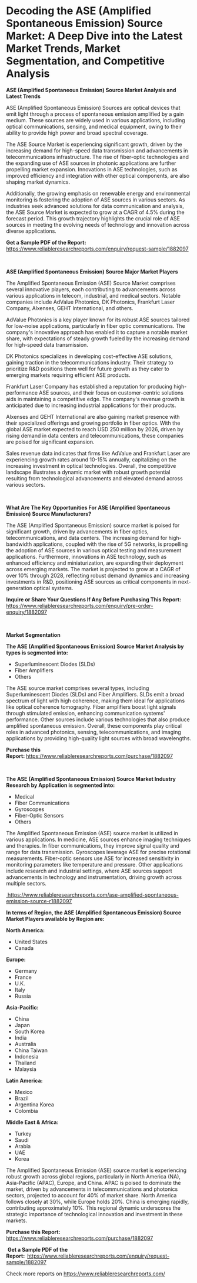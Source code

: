 <p><h1>Decoding the ASE (Amplified Spontaneous Emission) Source Market: A Deep Dive into the Latest Market Trends, Market Segmentation, and Competitive Analysis</h1></p><p><strong>ASE (Amplified Spontaneous Emission) Source Market Analysis and Latest Trends</strong></p>
<p><p>ASE (Amplified Spontaneous Emission) Sources are optical devices that emit light through a process of spontaneous emission amplified by a gain medium. These sources are widely used in various applications, including optical communications, sensing, and medical equipment, owing to their ability to provide high power and broad spectral coverage. </p><p>The ASE Source Market is experiencing significant growth, driven by the increasing demand for high-speed data transmission and advancements in telecommunications infrastructure. The rise of fiber-optic technologies and the expanding use of ASE sources in photonic applications are further propelling market expansion. Innovations in ASE technologies, such as improved efficiency and integration with other optical components, are also shaping market dynamics.</p><p>Additionally, the growing emphasis on renewable energy and environmental monitoring is fostering the adoption of ASE sources in various sectors. As industries seek advanced solutions for data communication and analysis, the ASE Source Market is expected to grow at a CAGR of 4.5% during the forecast period. This growth trajectory highlights the crucial role of ASE sources in meeting the evolving needs of technology and innovation across diverse applications.</p></p>
<p><strong>Get a Sample PDF of the Report:&nbsp;</strong> <a href="https://www.reliableresearchreports.com/enquiry/request-sample/1882097?utm_campaign=2208&utm_medium=2&utm_source=Github&utm_content=ia&utm_term=07042025&utm_id=ase-amplified-spontaneous-emission-source">https://www.reliableresearchreports.com/enquiry/request-sample/1882097</a></p>
<p>&nbsp;</p>
<p><strong>ASE (Amplified Spontaneous Emission) Source Major Market Players</strong></p>
<p><p>The Amplified Spontaneous Emission (ASE) Source Market comprises several innovative players, each contributing to advancements across various applications in telecom, industrial, and medical sectors. Notable companies include AdValue Photonics, DK Photonics, Frankfurt Laser Company, Alxenses, GEHT International, and others.</p><p>AdValue Photonics is a key player known for its robust ASE sources tailored for low-noise applications, particularly in fiber optic communications. The company's innovative approach has enabled it to capture a notable market share, with expectations of steady growth fueled by the increasing demand for high-speed data transmission.</p><p>DK Photonics specializes in developing cost-effective ASE solutions, gaining traction in the telecommunications industry. Their strategy to prioritize R&D positions them well for future growth as they cater to emerging markets requiring efficient ASE products.</p><p>Frankfurt Laser Company has established a reputation for producing high-performance ASE sources, and their focus on customer-centric solutions aids in maintaining a competitive edge. The company's revenue growth is anticipated due to increasing industrial applications for their products.</p><p>Alxenses and GEHT International are also gaining market presence with their specialized offerings and growing portfolio in fiber optics. With the global ASE market expected to reach USD 250 million by 2026, driven by rising demand in data centers and telecommunications, these companies are poised for significant expansion.</p><p>Sales revenue data indicates that firms like AdValue and Frankfurt Laser are experiencing growth rates around 10-15% annually, capitalizing on the increasing investment in optical technologies. Overall, the competitive landscape illustrates a dynamic market with robust growth potential resulting from technological advancements and elevated demand across various sectors.</p></p>
<p>&nbsp;</p>
<p><strong>What Are The Key Opportunities For ASE (Amplified Spontaneous Emission) Source Manufacturers?</strong></p>
<p><p>The ASE (Amplified Spontaneous Emission) source market is poised for significant growth, driven by advancements in fiber optics, telecommunications, and data centers. The increasing demand for high-bandwidth applications, coupled with the rise of 5G networks, is propelling the adoption of ASE sources in various optical testing and measurement applications. Furthermore, innovations in ASE technology, such as enhanced efficiency and miniaturization, are expanding their deployment across emerging markets. The market is projected to grow at a CAGR of over 10% through 2028, reflecting robust demand dynamics and increasing investments in R&D, positioning ASE sources as critical components in next-generation optical systems.</p></p>
<p><strong>Inquire or Share Your Questions If Any Before Purchasing This Report:</strong> <a href="https://www.reliableresearchreports.com/enquiry/pre-order-enquiry/1882097?utm_campaign=2208&utm_medium=2&utm_source=Github&utm_content=ia&utm_term=07042025&utm_id=ase-amplified-spontaneous-emission-source">https://www.reliableresearchreports.com/enquiry/pre-order-enquiry/1882097</a></p>
<p>&nbsp;</p>
<p><strong>Market Segmentation</strong></p>
<p><strong>The ASE (Amplified Spontaneous Emission) Source Market Analysis by types is segmented into:</strong></p>
<p><ul><li>Superluminescent Diodes (SLDs)</li><li>Fiber Amplifiers</li><li>Others</li></ul></p>
<p><p>The ASE source market comprises several types, including Superluminescent Diodes (SLDs) and Fiber Amplifiers. SLDs emit a broad spectrum of light with high coherence, making them ideal for applications like optical coherence tomography. Fiber amplifiers boost light signals through stimulated emission, enhancing communication systems' performance. Other sources include various technologies that also produce amplified spontaneous emission. Overall, these components play critical roles in advanced photonics, sensing, telecommunications, and imaging applications by providing high-quality light sources with broad wavelengths.</p></p>
<p><strong>Purchase this Report:&nbsp;</strong><a href="https://www.reliableresearchreports.com/purchase/1882097?utm_campaign=2208&utm_medium=2&utm_source=Github&utm_content=ia&utm_term=07042025&utm_id=ase-amplified-spontaneous-emission-source">https://www.reliableresearchreports.com/purchase/1882097</a></p>
<p>&nbsp;</p>
<p><strong>The ASE (Amplified Spontaneous Emission) Source Market Industry Research by Application is segmented into:</strong></p>
<p><ul><li>Medical</li><li>Fiber Communications</li><li>Gyroscopes</li><li>Fiber-Optic Sensors</li><li>Others</li></ul></p>
<p><p>The Amplified Spontaneous Emission (ASE) source market is utilized in various applications. In medicine, ASE sources enhance imaging techniques and therapies. In fiber communications, they improve signal quality and range for data transmission. Gyroscopes leverage ASE for precise rotational measurements. Fiber-optic sensors use ASE for increased sensitivity in monitoring parameters like temperature and pressure. Other applications include research and industrial settings, where ASE sources support advancements in technology and instrumentation, driving growth across multiple sectors.</p></p>
<p><a href="https://www.reliableresearchreports.com/ase-amplified-spontaneous-emission-source-r1882097?utm_campaign=2208&utm_medium=2&utm_source=Github&utm_content=ia&utm_term=07042025&utm_id=ase-amplified-spontaneous-emission-source">&nbsp;https://www.reliableresearchreports.com/ase-amplified-spontaneous-emission-source-r1882097</a></p>
<p><strong>In terms of Region, the ASE (Amplified Spontaneous Emission) Source Market Players available by Region are:</strong></p>
<p>
    <p> <strong> North America: </strong>
        <ul>
            <li>United States</li>
            <li>Canada</li>
        </ul>
        </p> 
    <p> <strong> Europe: </strong>
        <ul>
            <li>Germany</li>
            <li>France</li>
            <li>U.K.</li>
            <li>Italy</li>
            <li>Russia</li>
        </ul>
        </p> 
    <p> <strong> Asia-Pacific: </strong>
        <ul>
            <li>China</li>
            <li>Japan</li>
            <li>South Korea</li>
            <li>India</li>
            <li>Australia</li>
            <li>China Taiwan</li>
            <li>Indonesia</li>
            <li>Thailand</li>
            <li>Malaysia</li>
        </ul>
        </p> 
    <p> <strong> Latin America: </strong>
        <ul>
            <li>Mexico</li>
            <li>Brazil</li>
            <li>Argentina Korea</li>
            <li>Colombia</li>
        </ul>
        </p> 
    <p> <strong> Middle East & Africa: </strong>
        <ul>
            <li>Turkey</li>
            <li>Saudi</li>
            <li>Arabia</li>
            <li>UAE</li>
            <li>Korea</li>
        </ul>
    </p>
    </p>
<p><p>The Amplified Spontaneous Emission (ASE) source market is experiencing robust growth across global regions, particularly in North America (NA), Asia-Pacific (APAC), Europe, and China. APAC is poised to dominate the market, driven by advancements in telecommunications and photonics sectors, projected to account for 40% of market share. North America follows closely at 30%, while Europe holds 20%. China is emerging rapidly, contributing approximately 10%. This regional dynamic underscores the strategic importance of technological innovation and investment in these markets.</p></p>
<p><strong>Purchase this Report: </strong><a href="https://www.reliableresearchreports.com/purchase/1882097?utm_campaign=2208&utm_medium=2&utm_source=Github&utm_content=ia&utm_term=07042025&utm_id=ase-amplified-spontaneous-emission-source">https://www.reliableresearchreports.com/purchase/1882097</a></p>
<p>&nbsp;<strong>Get a Sample PDF of the Report:&nbsp;&nbsp;</strong><a href="https://www.reliableresearchreports.com/enquiry/request-sample/1882097?utm_campaign=2208&utm_medium=2&utm_source=Github&utm_content=ia&utm_term=07042025&utm_id=ase-amplified-spontaneous-emission-source">https://www.reliableresearchreports.com/enquiry/request-sample/1882097</a></p>
<p><strong></strong></p>
<p>Check more reports on <a href="https://www.reliableresearchreports.com/?utm_campaign=2208&utm_medium=2&utm_source=Github&utm_content=ia&utm_term=07042025&utm_id=ase-amplified-spontaneous-emission-source">https://www.reliableresearchreports.com/</a></p>
